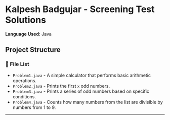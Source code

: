 # Kalpesh Badgujar - Screening Test Solutions

**Language Used:** Java 

## Project Structure


### 📁 File List
- `Problem1.java` - A simple calculator that performs basic arithmetic operations.
- `Problem2.java` - Prints the first `x` odd numbers.
- `Problem3.java` - Prints a series of odd numbers based on specific conditions.
- `Problem4.java` - Counts how many numbers from the list are divisible by numbers from 1 to 9.

---
